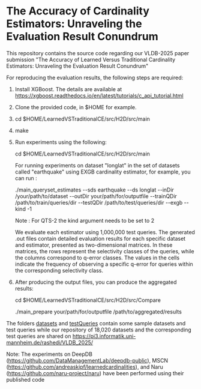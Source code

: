 # The Accuracy of Cardinality Estimators: Unraveling the Evaluation Result Conundrum
This repository contains the source code regarding our VLDB-2025 paper submission "The Accuracy of Learned Versus Traditional Cardinality Estimators: Unraveling the Evaluation Result Conundrum"

For reproducing the evaluation results, the following steps are required:
1. Install XGBoost. The details are available at https://xgboost.readthedocs.io/en/latest/tutorials/c_api_tutorial.html
2. Clone the provided code, in $HOME for example.
3. cd $HOME/LearnedVSTraditionalCE/src/H2D/src/main
4. make
5. Run experiments using the following:
   
   cd $HOME/LearnedVSTraditionalCE/src/H2D/src/main
   
   For running experiments on dataset "longlat" in the set of datasets called "earthquake" using EXGB cardinality estimator, for example, you can run :
   
   ./main_queryset_estimates --sds earthquake --ds longlat --inDir /your/path/to/dataset --outDir your/path/for/outputfile --trainQDir /path/to/train/queries/dir --testQDir /path/to/test/queries/dir --exgb --kind -1
   
   Note : For QTS-2 the kind argument needs to be set to 2
   
   We evaluate each estimator using 1,000,000 test queries. The generated .out files contain detailed evaluation results for each specific dataset and estimator, presented as two-dimensional matrices.
   In these matrices, the rows represent the selectivity classes of the queries, while the columns correspond to q-error classes.
   The values in the cells indicate the frequency of observing a specific q-error for queries within the corresponding selectivity class.
7. After producing the output files, you can produce the aggregated results:
   
   cd $HOME/LearnedVSTraditionalCE/src/H2D/src/Compare
   
   ./main_prepare your/path/for/outputfile /path/to/aggregated/results
 
The folders [datasets](./datasets) and [testQueries](./testQueries) contain some sample datasets and test queries while our repository of 18,020 datasets and the corresponding test queries are shared on https://pi3.informatik.uni-mannheim.de/rashedi/VLDB_2025/


Note: The experiments on DeepDB (https://github.com/DataManagementLab/deepdb-public), MSCN (https://github.com/andreaskipf/learnedcardinalities), and Naru (https://github.com/naru-project/naru) have been performed using their published code


